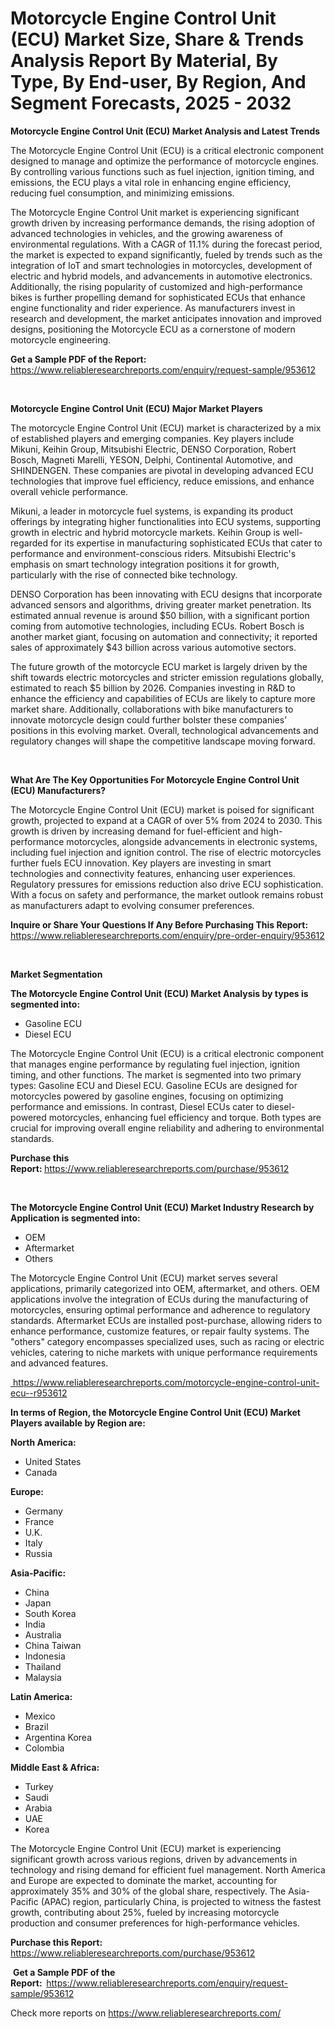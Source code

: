 <p><h1>Motorcycle Engine Control Unit (ECU) Market Size, Share & Trends Analysis Report By Material, By Type, By End-user, By Region, And Segment Forecasts, 2025 - 2032</h1></p><p><strong>Motorcycle Engine Control Unit (ECU) Market Analysis and Latest Trends</strong></p>
<p><p>The Motorcycle Engine Control Unit (ECU) is a critical electronic component designed to manage and optimize the performance of motorcycle engines. By controlling various functions such as fuel injection, ignition timing, and emissions, the ECU plays a vital role in enhancing engine efficiency, reducing fuel consumption, and minimizing emissions. </p><p>The Motorcycle Engine Control Unit market is experiencing significant growth driven by increasing performance demands, the rising adoption of advanced technologies in vehicles, and the growing awareness of environmental regulations. With a CAGR of 11.1% during the forecast period, the market is expected to expand significantly, fueled by trends such as the integration of IoT and smart technologies in motorcycles, development of electric and hybrid models, and advancements in automotive electronics. Additionally, the rising popularity of customized and high-performance bikes is further propelling demand for sophisticated ECUs that enhance engine functionality and rider experience. As manufacturers invest in research and development, the market anticipates innovation and improved designs, positioning the Motorcycle ECU as a cornerstone of modern motorcycle engineering.</p></p>
<p><strong>Get a Sample PDF of the Report:&nbsp;</strong> <a href="https://www.reliableresearchreports.com/enquiry/request-sample/953612?utm_campaign=3353&utm_medium=2&utm_source=Github&utm_content=ia&utm_term=06042025&utm_id=motorcycle-engine-control-unit-ecu">https://www.reliableresearchreports.com/enquiry/request-sample/953612</a></p>
<p>&nbsp;</p>
<p><strong>Motorcycle Engine Control Unit (ECU) Major Market Players</strong></p>
<p><p>The motorcycle Engine Control Unit (ECU) market is characterized by a mix of established players and emerging companies. Key players include Mikuni, Keihin Group, Mitsubishi Electric, DENSO Corporation, Robert Bosch, Magneti Marelli, YESON, Delphi, Continental Automotive, and SHINDENGEN. These companies are pivotal in developing advanced ECU technologies that improve fuel efficiency, reduce emissions, and enhance overall vehicle performance.</p><p>Mikuni, a leader in motorcycle fuel systems, is expanding its product offerings by integrating higher functionalities into ECU systems, supporting growth in electric and hybrid motorcycle markets. Keihin Group is well-regarded for its expertise in manufacturing sophisticated ECUs that cater to performance and environment-conscious riders. Mitsubishi Electric's emphasis on smart technology integration positions it for growth, particularly with the rise of connected bike technology.</p><p>DENSO Corporation has been innovating with ECU designs that incorporate advanced sensors and algorithms, driving greater market penetration. Its estimated annual revenue is around $50 billion, with a significant portion coming from automotive technologies, including ECUs. Robert Bosch is another market giant, focusing on automation and connectivity; it reported sales of approximately $43 billion across various automotive sectors.</p><p>The future growth of the motorcycle ECU market is largely driven by the shift towards electric motorcycles and stricter emission regulations globally, estimated to reach $5 billion by 2026. Companies investing in R&D to enhance the efficiency and capabilities of ECUs are likely to capture more market share. Additionally, collaborations with bike manufacturers to innovate motorcycle design could further bolster these companies’ positions in this evolving market. Overall, technological advancements and regulatory changes will shape the competitive landscape moving forward.</p></p>
<p>&nbsp;</p>
<p><strong>What Are The Key Opportunities For Motorcycle Engine Control Unit (ECU) Manufacturers?</strong></p>
<p><p>The Motorcycle Engine Control Unit (ECU) market is poised for significant growth, projected to expand at a CAGR of over 5% from 2024 to 2030. This growth is driven by increasing demand for fuel-efficient and high-performance motorcycles, alongside advancements in electronic systems, including fuel injection and ignition control. The rise of electric motorcycles further fuels ECU innovation. Key players are investing in smart technologies and connectivity features, enhancing user experiences. Regulatory pressures for emissions reduction also drive ECU sophistication. With a focus on safety and performance, the market outlook remains robust as manufacturers adapt to evolving consumer preferences.</p></p>
<p><strong>Inquire or Share Your Questions If Any Before Purchasing This Report:</strong> <a href="https://www.reliableresearchreports.com/enquiry/pre-order-enquiry/953612?utm_campaign=3353&utm_medium=2&utm_source=Github&utm_content=ia&utm_term=06042025&utm_id=motorcycle-engine-control-unit-ecu">https://www.reliableresearchreports.com/enquiry/pre-order-enquiry/953612</a></p>
<p>&nbsp;</p>
<p><strong>Market Segmentation</strong></p>
<p><strong>The Motorcycle Engine Control Unit (ECU) Market Analysis by types is segmented into:</strong></p>
<p><ul><li>Gasoline ECU</li><li>Diesel ECU</li></ul></p>
<p><p>The Motorcycle Engine Control Unit (ECU) is a critical electronic component that manages engine performance by regulating fuel injection, ignition timing, and other functions. The market is segmented into two primary types: Gasoline ECU and Diesel ECU. Gasoline ECUs are designed for motorcycles powered by gasoline engines, focusing on optimizing performance and emissions. In contrast, Diesel ECUs cater to diesel-powered motorcycles, enhancing fuel efficiency and torque. Both types are crucial for improving overall engine reliability and adhering to environmental standards.</p></p>
<p><strong>Purchase this Report:&nbsp;</strong><a href="https://www.reliableresearchreports.com/purchase/953612?utm_campaign=3353&utm_medium=2&utm_source=Github&utm_content=ia&utm_term=06042025&utm_id=motorcycle-engine-control-unit-ecu">https://www.reliableresearchreports.com/purchase/953612</a></p>
<p>&nbsp;</p>
<p><strong>The Motorcycle Engine Control Unit (ECU) Market Industry Research by Application is segmented into:</strong></p>
<p><ul><li>OEM</li><li>Aftermarket</li><li>Others</li></ul></p>
<p><p>The Motorcycle Engine Control Unit (ECU) market serves several applications, primarily categorized into OEM, aftermarket, and others. OEM applications involve the integration of ECUs during the manufacturing of motorcycles, ensuring optimal performance and adherence to regulatory standards. Aftermarket ECUs are installed post-purchase, allowing riders to enhance performance, customize features, or repair faulty systems. The "others" category encompasses specialized uses, such as racing or electric vehicles, catering to niche markets with unique performance requirements and advanced features.</p></p>
<p><a href="https://www.reliableresearchreports.com/motorcycle-engine-control-unit-ecu--r953612?utm_campaign=3353&utm_medium=2&utm_source=Github&utm_content=ia&utm_term=06042025&utm_id=motorcycle-engine-control-unit-ecu">&nbsp;https://www.reliableresearchreports.com/motorcycle-engine-control-unit-ecu--r953612</a></p>
<p><strong>In terms of Region, the Motorcycle Engine Control Unit (ECU) Market Players available by Region are:</strong></p>
<p>
    <p> <strong> North America: </strong>
        <ul>
            <li>United States</li>
            <li>Canada</li>
        </ul>
        </p> 
    <p> <strong> Europe: </strong>
        <ul>
            <li>Germany</li>
            <li>France</li>
            <li>U.K.</li>
            <li>Italy</li>
            <li>Russia</li>
        </ul>
        </p> 
    <p> <strong> Asia-Pacific: </strong>
        <ul>
            <li>China</li>
            <li>Japan</li>
            <li>South Korea</li>
            <li>India</li>
            <li>Australia</li>
            <li>China Taiwan</li>
            <li>Indonesia</li>
            <li>Thailand</li>
            <li>Malaysia</li>
        </ul>
        </p> 
    <p> <strong> Latin America: </strong>
        <ul>
            <li>Mexico</li>
            <li>Brazil</li>
            <li>Argentina Korea</li>
            <li>Colombia</li>
        </ul>
        </p> 
    <p> <strong> Middle East & Africa: </strong>
        <ul>
            <li>Turkey</li>
            <li>Saudi</li>
            <li>Arabia</li>
            <li>UAE</li>
            <li>Korea</li>
        </ul>
    </p>
    </p>
<p><p>The Motorcycle Engine Control Unit (ECU) market is experiencing significant growth across various regions, driven by advancements in technology and rising demand for efficient fuel management. North America and Europe are expected to dominate the market, accounting for approximately 35% and 30% of the global share, respectively. The Asia-Pacific (APAC) region, particularly China, is projected to witness the fastest growth, contributing about 25%, fueled by increasing motorcycle production and consumer preferences for high-performance vehicles.</p></p>
<p><strong>Purchase this Report: </strong><a href="https://www.reliableresearchreports.com/purchase/953612?utm_campaign=3353&utm_medium=2&utm_source=Github&utm_content=ia&utm_term=06042025&utm_id=motorcycle-engine-control-unit-ecu">https://www.reliableresearchreports.com/purchase/953612</a></p>
<p>&nbsp;<strong>Get a Sample PDF of the Report:&nbsp;&nbsp;</strong><a href="https://www.reliableresearchreports.com/enquiry/request-sample/953612?utm_campaign=3353&utm_medium=2&utm_source=Github&utm_content=ia&utm_term=06042025&utm_id=motorcycle-engine-control-unit-ecu">https://www.reliableresearchreports.com/enquiry/request-sample/953612</a></p>
<p><strong></strong></p>
<p>Check more reports on <a href="https://www.reliableresearchreports.com/?utm_campaign=3353&utm_medium=2&utm_source=Github&utm_content=ia&utm_term=06042025&utm_id=motorcycle-engine-control-unit-ecu">https://www.reliableresearchreports.com/</a></p>